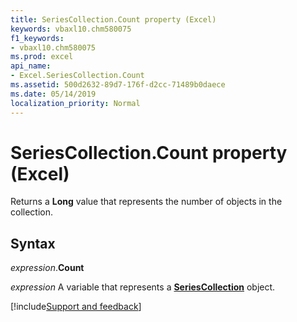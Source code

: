 ```yaml
---
title: SeriesCollection.Count property (Excel)
keywords: vbaxl10.chm580075
f1_keywords:
- vbaxl10.chm580075
ms.prod: excel
api_name:
- Excel.SeriesCollection.Count
ms.assetid: 500d2632-89d7-176f-d2cc-71489b0daece
ms.date: 05/14/2019
localization_priority: Normal
---
```



# SeriesCollection.Count property (Excel)

Returns a **Long** value that represents the number of objects in the collection.


## Syntax

_expression_.**Count**

_expression_ A variable that represents a **[SeriesCollection](Excel.SeriesCollection.md)** object.




[!include[Support and feedback](~/includes/feedback-boilerplate.md)]